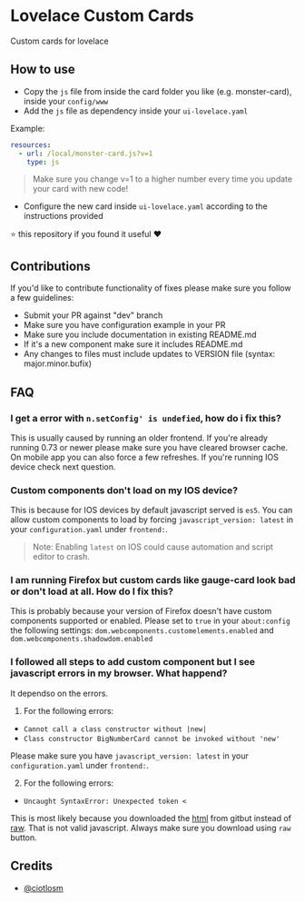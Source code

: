 # Lovelace Custom Cards
Custom cards for lovelace

## How to use

- Copy the `js` file from inside the card folder you like (e.g. monster-card), inside your `config/www`
- Add the `js` file as dependency inside your `ui-lovelace.yaml`

Example:

```yaml
resources:
  - url: /local/monster-card.js?v=1
    type: js
```

> Make sure you change v=1 to a higher number every time you update your card with new code!

- Configure the new card inside `ui-lovelace.yaml` according to the instructions provided

⭐️ this repository if you found it useful ❤️

## Contributions

If you'd like to contribute functionality of fixes please make sure you follow a few guidelines:
- Submit your PR against "dev" branch
- Make sure you have configuration example in your PR
- Make sure you include documentation in existing README.md
- If it's a new component make sure it includes README.md
- Any changes to files must include updates to VERSION file (syntax: major.minor.bufix)

## FAQ

### I get a error with `n.setConfig' is undefied`, how do i fix this?
This is usually caused by running an older frontend. If you're already running 0.73 or newer please make sure you  have cleared browser cache. On mobile app you can also force a few refreshes. If you're running IOS device check next question.

### Custom components don't load on my IOS device?
This is because for IOS devices by default javascript served is `es5`. You can allow custom components to load by forcing `javascript_version: latest` in your `configuration.yaml` under `frontend:`. 

> Note: Enabling `latest` on IOS could cause automation and script editor to crash.

### I am running Firefox but custom cards like gauge-card look bad or don't load at all. How do I fix this?

This is probably because your version of Firefox doesn't have custom components supported or enabled. Please set to `true` in your `about:config` the following settings: `dom.webcomponents.customelements.enabled` and `dom.webcomponents.shadowdom.enabled`

### I followed all steps to add custom component but I see javascript errors in my browser. What happend?

It dependso on the errors. 

1. For the following errors:
  - `Cannot call a class constructor without |new|`
  - `Class constructor BigNumberCard cannot be invoked without 'new'`

Please make sure you have `javascript_version: latest` in your `configuration.yaml` under `frontend:`.

2. For the following errors:
  - `Uncaught SyntaxError: Unexpected token <`

This is most likely because you downloaded the [html](https://github.com/ciotlosm/custom-lovelace/blob/master/gauge-card/gauge-card.js) from gitbut instead of [raw](https://raw.githubusercontent.com/ciotlosm/custom-lovelace/master/gauge-card/gauge-card.js). That is not valid javascript. Always make sure you download using `raw` button.

## Credits
- [@ciotlosm](https://github.com/ciotlosm)